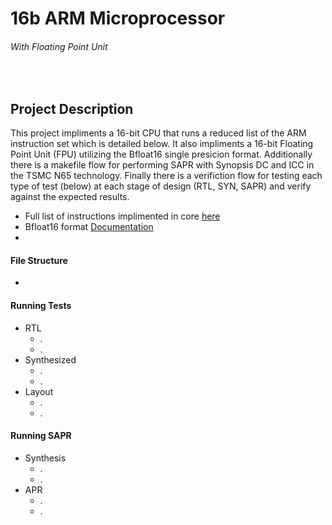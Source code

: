 # 16b ARM Microprocessor
###### _With Floating Point Unit_
&nbsp;
## Project Description
This project impliments a 16-bit CPU that runs a reduced list of the ARM instruction set which is detailed below.
It also impliments a 16-bit Floating Point Unit (FPU) utilizing the Bfloat16 single presicion format.
Additionally there is a makefile flow for performing SAPR with Synopsis DC and ICC in the TSMC N65 technology.
Finally there is a verifiction flow for testing each type of test (below) at each stage of design (RTL, SYN, SAPR) and verify against the expected results.
- Full list of instructions implimented in core [here](https://github.com/anguyen26/BarelyFLOATing/blob/main/Resources/CustomThumbInstructions.pdf)
- Bfloat16 format [Documentation](https://en.wikipedia.org/wiki/Bfloat16_floating-point_format)
- 

#### File Structure
-

#### Running Tests
- RTL
    - .
    - .
- Synthesized
    - .
    - .
- Layout
    - .
    - .

#### Running SAPR
- Synthesis
    - .
    - .
- APR
    - .
    - .
